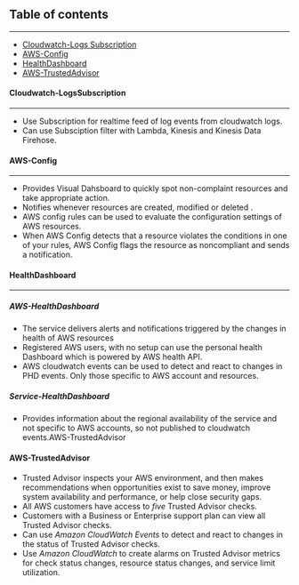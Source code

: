 ## Table of contents
---
  * [Cloudwatch-Logs Subscription](#Cloudwatch-LogsSubscription)
  * [AWS-Config](#AWS-Config)
  * [HealthDashboard](#Healthdashboard)
  * [AWS-TrustedAdvisor](#AWS-TrustedAdvisor)
  
#### Cloudwatch-LogsSubscription
---
- Use Subscription for realtime feed of log events from cloudwatch logs.
- Can use Subsciption filter with Lambda, Kinesis and Kinesis Data Firehose.

#### AWS-Config
---
- Provides Visual Dahsboard to quickly spot non-complaint resources and take appropriate action.
- Notifies whenever resources are created, modified or deleted .
- AWS config rules can be used to evaluate the configuration settings of AWS resources.
- When AWS Config detects that a resource violates the conditions in one of your rules, AWS Config flags the resource as noncompliant and sends a notification.

#### HealthDashboard
---
##### AWS-HealthDashboard
- The service delivers alerts and notifications triggered by the changes in health of AWS resources
- Registered AWS users, with no setup can use the personal health Dashboard which is powered by AWS health API.
- AWS cloudwatch events can be used to detect and react to changes in PHD events. Only those specific to AWS account and resources.

##### Service-HealthDashboard
- Provides information about the regional availability of the service and not specific to AWS accounts, so not published to cloudwatch events.AWS-TrustedAdvisor

#### AWS-TrustedAdvisor

-  Trusted Advisor inspects your AWS environment, and then makes recommendations when opportunities exist to save money, improve system availability and performance, or help close security gaps. 
-  All AWS customers have access to *five* Trusted Advisor checks. 
-  Customers with a Business or Enterprise support plan can view all Trusted Advisor checks.
-  Can use *Amazon CloudWatch Events* to detect and react to changes in the status of Trusted Advisor checks. 
-  Use *Amazon CloudWatch* to create alarms on Trusted Advisor metrics for check status changes, resource status changes, and service limit utilization.


